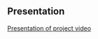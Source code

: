 ## Presentation
[Presentation of project video](https://drive.google.com/file/d/1z6wO5xEzz9zMISZOiqn-tZG3J8DPqove/view?usp=sharing)
